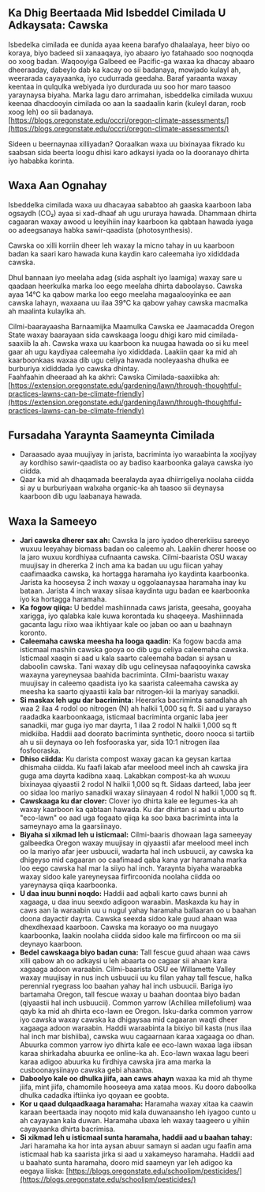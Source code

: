 ## Ka Dhig Beertaada Mid Isbeddel Cimilada U Adkaysata: Cawska

Isbedelka cimilada ee dunida ayaa keena barafyo dhalaalaya, heer biyo oo koraya, biyo badeed sii xanaaqaya, iyo abaaro iyo fatahaado soo noqnoqda oo xoog badan. Waqooyiga Galbeed ee Pacific-ga waxaa ka dhacay abaaro dheeraaday, dabeylo dab ka kacay oo sii badanaya, mowjado kulayl ah, weerarada cayayaanka, iyo cudurrada geedaha. Baraf yaraanta waxay keentaa in qulqulka webiyada iyo durdurada uu soo hor maro taasoo yaraynaysa biyaha. Marka lagu daro arrimahan, isbeddelka cimilada wuxuu keenaa dhacdooyin cimilada oo aan la saadaalin karin (kuleyl daran, roob xoog leh) oo sii badanaya.  
[https://blogs.oregonstate.edu/occri/oregon-climate-assessments/](https://blogs.oregonstate.edu/occri/oregon-climate-assessments/)

Sideen u beernaynaa xilliyadan? Qoraalkan waxa uu bixinayaa fikrado ku saabsan sida beerta loogu dhisi karo adkaysi iyada oo la dooranayo dhirta iyo hababka korinta.

## Waxa Aan Ognahay

Isbeddelka cimilada waxa uu dhacayaa sababtoo ah gaaska kaarboon laba ogsaydh (CO₂) ayaa si xad-dhaaf ah ugu ururaya hawada. Dhammaan dhirta cagaaran waxay awood u leeyihiin inay kaarboon ka qabtaan hawada iyaga oo adeegsanaya habka sawir-qaadista (photosynthesis).

Cawska oo xilli korriin dheer leh waxay la micno tahay in uu kaarboon badan ka saari karo hawada kuna kaydin karo caleemaha iyo xididdada cawska.

Dhul bannaan iyo meelaha adag (sida asphalt iyo laamiga) waxay sare u qaadaan heerkulka marka loo eego meelaha dhirta daboolayso. Cawska ayaa 14°C ka qabow marka loo eego meelaha magaalooyinka ee aan cawska lahayn, waxaana uu ilaa 39°C ka qabow yahay cawska macmalka ah maalinta kulaylka ah.

Cilmi-baarayaasha Barnaamijka Maamulka Cawska ee Jaamacadda Oregon State waxay baarayaan sida cawskaaga loogu dhigi karo mid cimilada-saaxiib la ah. Cawska waxa uu kaarboon ka nuugaa hawada oo si ku meel gaar ah ugu kaydiyaa caleemaha iyo xididdada. Laakiin qaar ka mid ah kaarboonkaas waxaa dib ugu celiya hawada nooleyaasha dhulka ee burburiya xididdada iyo cawska dhintay.  
Faahfaahin dheeraad ah ka akhri: Cawska Cimilada-saaxiibka ah: [https://extension.oregonstate.edu/gardening/lawn/through-thoughtful-practices-lawns-can-be-climate-friendly](https://extension.oregonstate.edu/gardening/lawn/through-thoughtful-practices-lawns-can-be-climate-friendly)

## Fursadaha Yaraynta Saameynta Cimilada

- Daraasado ayaa muujiyay in jarista, bacriminta iyo waraabinta la xoojiyay ay kordhiso sawir-qaadista oo ay badiso kaarboonka galaya cawska iyo ciidda.
- Qaar ka mid ah dhaqamada beeralayda ayaa dhiirrigeliya noolaha ciidda si ay u burburiyaan walxaha organic-ka ah taasoo sii deynaysa kaarboon dib ugu laabanaya hawada.

## Waxa la Sameeyo

- **Jari cawska dherer sax ah:** Cawska la jaro iyadoo dhererkiisu sareeyo wuxuu leeyahay biomass badan oo caleemo ah. Laakiin dherer hoose oo la jaro wuxuu kordhiyaa cufnaanta cawska. Cilmi-baarista OSU waxay muujisay in dhererka 2 inch ama ka badan uu ugu fiican yahay caafimaadka cawska, ka hortagga haramaha iyo kaydinta kaarboonka. Jarista ka hooseysa 2 inch waxay u oggolaanaysaa haramaha inay ku bataan. Jarista 4 inch waxay siisaa kaydinta ugu badan ee kaarboonka iyo ka hortagga haramaha.
- **Ka fogow qiiqa:** U beddel mashiinnada caws jarista, geesaha, gooyaha xarigga, iyo qalabka kale kuwa korontada ku shaqeeya. Mashiinnada gacanta lagu riixo waa ikhtiyaar kale oo jaban oo aan u baahnayn koronto.
- **Caleemaha cawska meesha ha looga qaadin:** Ka fogow bacda ama isticmaal mashiin cawska gooya oo dib ugu celiya caleemaha cawska. Isticmaal xaaqin si aad u kala saarto caleemaha badan si aysan u daboolin cawska. Tani waxay dib ugu celineysaa nafaqooyinka cawska waxayna yareyneysaa baahida bacriminta. Cilmi-baaristu waxay muujisay in caleemo qaadista iyo ka saarista caleemaha cawska ay meesha ka saarto qiyaastii kala bar nitrogen-kii la mariyay sanadkii.
- **Si maskax leh ugu dar bacriminta:** Heerarka bacriminta sanadlaha ah waa 2 ilaa 4 rodol oo nitrogen (N) ah halkii 1,000 sq ft. Si aad u yarayso raadadka kaarboonkaaga, isticmaal bacriminta organic laba jeer sanadkii, mar guga iyo mar dayrta, 1 ilaa 2 rodol N halkii 1,000 sq ft midkiiba. Haddii aad doorato bacriminta synthetic, dooro nooca si tartiib ah u sii deynaya oo leh fosfooraska yar, sida 10:1 nitrogen ilaa fosfooraska.
- **Dhiso ciidda:** Ku darista compost waxay gacan ka geysan kartaa dhismaha ciidda. Ku faafi lakab afar meelood meel inch ah cawska jira guga ama dayrta kadibna xaaq. Lakabkan compost-ka ah wuxuu bixinayaa qiyaastii 2 rodol N halkii 1,000 sq ft. Sidaas darteed, laba jeer oo sidaa loo mariyo sanadkii waxay siinayaan 4 rodol N halkii 1,000 sq ft.
- **Cawskaaga ku dar clover:** Clover iyo dhirta kale ee legumes-ka ah waxay kaarboon ka qabtaan hawada. Ku dar dhirtan si aad u abuurto "eco-lawn" oo aad uga fogaato qiiqa ka soo baxa bacriminta inta la sameynayo ama la gaarsiinayo.
- **Biyaha si xikmad leh u isticmaal:** Cilmi-baaris dhowaan laga sameeyay galbeedka Oregon waxay muujisay in qiyaastii afar meelood meel inch oo la mariyo afar jeer usbuucii, wadarta hal inch usbuucii, ay cawska ka dhigeyso mid cagaaran oo caafimaad qaba kana yar haramaha marka loo eego cawska hal mar la siiyo hal inch. Yaraynta biyaha waraabka waxay sidoo kale yareyneysaa firfircoonida noolaha ciidda oo yareynaysa qiiqa kaarboonka.
- **U daa inuu bunni noqdo:** Haddii aad aqbali karto caws bunni ah xagaaga, u daa inuu seexdo adigoon waraabin. Maskaxda ku hay in caws aan la waraabin uu u nugul yahay haramaha ballaaran oo u baahan doona dayactir dayrta. Cawska seexda sidoo kale guud ahaan waa dhexdhexaad kaarboon. Cawska ma koraayo oo ma nuugayo kaarboonka, laakin noolaha ciidda sidoo kale ma firfircoon oo ma sii deynayo kaarboon.
- **Bedel cawskaaga biyo badan cuna:** Tall fescue guud ahaan waa caws xilli qabow ah oo adkaysi u leh abaarta oo cagaar sii ahaan kara xagaaga adoon waraabin. Cilmi-baarista OSU ee Willamette Valley waxay muujisay in nus inch usbuucii uu ku filan yahay tall fescue, halka perennial ryegrass loo baahan yahay hal inch usbuucii. Bariga iyo bartamaha Oregon, tall fescue waxay u baahan doontaa biyo badan (qiyaastii hal inch usbuucii). Common yarrow (Achillea millefolium) waa qayb ka mid ah dhirta eco-lawn ee Oregon. Isku-darka common yarrow iyo cawska waxay cawska ka dhigaysaa mid cagaaran waqti dheer xagaaga adoon waraabin. Haddii waraabinta la bixiyo bil kasta (nus ilaa hal inch mar bishiiba), cawska wuu cagaarnaan karaa xagaaga oo dhan. Abuurka common yarrow iyo dhirta kale ee eco-lawn waxaa laga iibsan karaa shirkadaha abuurka ee online-ka ah. Eco-lawn waxaa lagu beeri karaa adigoo abuurka ku firdhiya cawska jira ama marka la cusboonaysiinayo cawska gebi ahaanba.
- **Daboolyo kale oo dhulka jiifa, aan caws ahayn** waxaa ka mid ah thyme jiifa, mint jiifa, chamomile hooseeya ama xataa moos. Ku dooro daboolka dhulka cadadka iftiinka iyo qoyaan ee goobta.
- **Kor u qaad dulqaadkaaga haramaha:** Haramaha waxay xitaa ka caawin karaan beertaada inay noqoto mid kala duwanaansho leh iyagoo cunto u ah cayayaan kala duwan. Haramaha ubaxa leh waxay taageero u yihiin cayayaanka dhirta bacrimisa.
- **Si xikmad leh u isticmaal sunta haramaha, haddii aad u baahan tahay:** Jari haramaha ka hor inta aysan abuur samayn si aadan ugu faafin ama isticmaal hab ka saarista jirka si aad u xakameyso haramaha. Haddii aad u baahato sunta haramaha, dooro mid saameyn yar leh adigoo ka eegaya liiska: [https://blogs.oregonstate.edu/schoolipm/pesticides/](https://blogs.oregonstate.edu/schoolipm/pesticides/)
